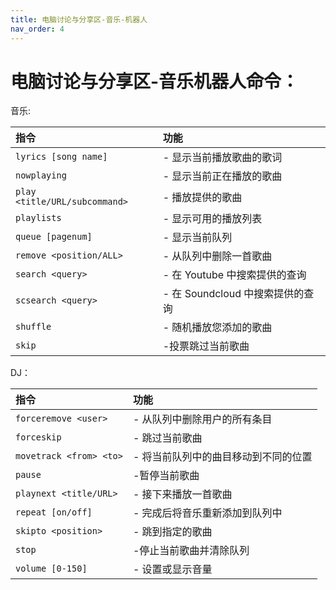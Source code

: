 ```yaml
---
title: 电脑讨论与分享区-音乐-机器人
nav_order: 4
---
```


# 电脑讨论与分享区-音乐机器人命令：

  音乐:
 
|指令           |功能   |
|:-------------|:------------------|
|`lyrics [song name]` | - 显示当前播放歌曲的歌词|
|`nowplaying` | - 显示当前正在播放的歌曲|
|`play <title/URL/subcommand>` | - 播放提供的歌曲|
|`playlists` | - 显示可用的播放列表|
|`queue [pagenum]` | - 显示当前队列|
|`remove <position/ALL>` | - 从队列中删除一首歌曲|
|`search <query>` | - 在 Youtube 中搜索提供的查询|
|`scsearch <query>` | - 在 Soundcloud 中搜索提供的查询|
|`shuffle` | - 随机播放您添加的歌曲|
|`skip` | -投票跳过当前歌曲|

  DJ：

|指令           |功能   |
|:-------------|:------------------|
|`forceremove <user>` | - 从队列中删除用户的所有条目|
|`forceskip` | - 跳过当前歌曲|
|`movetrack <from> <to>` | - 将当前队列中的曲目移动到不同的位置|
|`pause` | -暂停当前歌曲|  
|`playnext <title/URL>` | - 接下来播放一首歌曲|
|`repeat [on/off]` | - 完成后将音乐重新添加到队列中| 
|`skipto <position>` | - 跳到指定的歌曲|
|`stop` | -停止当前歌曲并清除队列|
|`volume [0-150]` | - 设置或显示音量|
